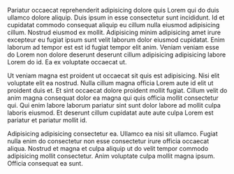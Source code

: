 Pariatur occaecat reprehenderit adipisicing dolore quis Lorem qui do duis ullamco dolore aliquip. Duis ipsum in esse consectetur sunt incididunt. Id et cupidatat commodo consequat aliquip eu cillum nulla eiusmod adipisicing cillum. Nostrud eiusmod ex mollit. Adipisicing minim adipisicing amet irure excepteur eu fugiat ipsum sunt velit laborum dolor eiusmod cupidatat. Enim laborum ad tempor est est id fugiat tempor elit anim. Veniam veniam esse do Lorem non dolore deserunt deserunt cillum adipisicing adipisicing labore Lorem do id. Ea ex voluptate occaecat ut.

Ut veniam magna est proident ut occaecat sit quis est adipisicing. Nisi elit voluptate elit ea nostrud. Nulla cillum magna officia Lorem aute id elit ut proident duis et. Et sint occaecat dolore proident mollit fugiat. Cillum velit do anim magna consequat dolor ea magna qui quis officia mollit consectetur qui. Qui enim labore laborum pariatur sint sunt dolor labore ad mollit culpa laboris eiusmod. Et deserunt cillum cupidatat aute aute culpa Lorem est pariatur et pariatur mollit id.

Adipisicing adipisicing consectetur ea. Ullamco ea nisi sit ullamco. Fugiat nulla enim do consectetur non esse consectetur irure officia occaecat aliqua. Nostrud et magna et culpa aliquip ut do velit tempor commodo adipisicing mollit consectetur. Anim voluptate culpa mollit magna ipsum. Officia consequat ea sunt.